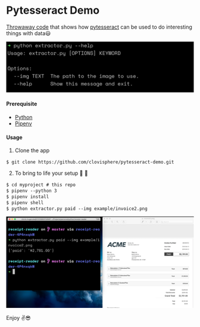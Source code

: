 # Pytesseract Demo

[Throwaway code](https://stackoverflow.com/questions/1373980/good-strategies-for-developing-throwaway-code) that shows how [pytesseract](https://pypi.org/project/pytesseract/) can be used
to do interesting things with data:smiley:

![get help](example/help.png)

#### Prerequisite
+ [Python](https://www.python.org/downloads/)
+ [Pipenv](https://pipenv.pypa.io/en/latest/)

#### Usage
1. Clone the app

```console
$ git clone https://github.com/clovisphere/pytesseract-demo.git
```
2. To bring to life your setup :stars: :rocket:

```console
$ cd myproject # this repo
$ pipenv --python 3
$ pipenv install
$ pipenv shell
$ python extractor.py paid --img example/invoice2.png
```
![extract data](example/how_to.png)


Enjoy :v::sunglasses:

